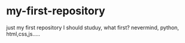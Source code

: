 # my-first-repository
just my first repository
I should studuy, what first? 
nevermind, python, html,css,js.....
